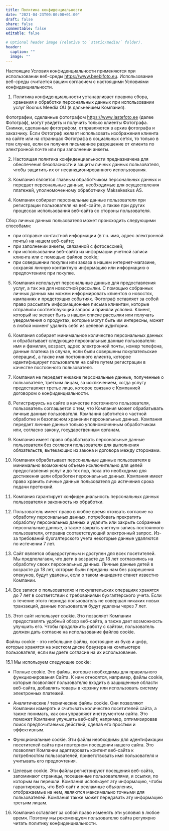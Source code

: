 ```yaml
---
title: Политика конфиденциальности
date: "2021-04-23T00:00:00+01:00"
draft: false
share: false
commentable: false
editable: false

# Optional header image (relative to `static/media/` folder).
header:
  caption: ""
  image: ""
---
```

Настоящие Условия конфиденциальности применяются при использовании веб-среды https://www.beebifoto.eu. Использование веб-среды считается вашим согласием с настоящими Условиями конфиденциальности.

1. Политика конфиденциальности устанавливает правила сбора, хранения и обработки персональных данных при использовании услуг Boonus Meedia OÜ (в дальнейшем Компания).

Фотографии, сделанные фотографом https://www.lastefoto.ee (далее Фотограф), могут увидеть и получить только клиенты Фотографа. Снимки, сделанные фотографом, отправляются в архив фотографа и заказчику.
Если Фотограф желает использовать изображения клиента на сайте или на страницах Фотографа в социальных сетях, то только в том случае, если он получил письменное разрешение от клиента по электронной почте или при заполнении анкеты. 

2. Настоящая политика конфиденциальности предназначена для обеспечения безопасности и защиты личных данных пользователя, чтобы защитить их от несанкционированного использования.

3. Компания является главным обработчиком персональных данных и передает персональные данные, необходимые для осуществления платежей, уполномоченному обработчику Maksekeskus AS. 

4. Компания собирает персональные данные пользователя при регистрации пользователя на веб-сайте, а также при других процессах использования веб-сайта со стороны пользователя.

Сбор личных данных пользователя может происходить следующими способами:

- при отправке контактной информации (в т.ч. имя, адрес электронной почты) на нашем веб-сайте;
- при заполнении анкеты, связанной с фотосессией;
- при использовании веб-сайта из информации учетной записи клиента или с помощью файлов cookie;
- при совершении покупки или заказа в нашем интернет-магазине, сохраняя личную контактную информацию или информацию о предпочтениях при покупке.

5. Компания использует персональные данные для предоставления услуг, а так же для новостной рассылки.
С помощью собранных личных данных мы можем информировать клиентов о новостях, кампаниях и предстоящих событиях. Фотограф оставляет за собой право рассылать информационные письма клиентам, которые отправили соответсвующий запрос и приняли условия. Клиент, который не желает быть в нашем списке рассылки или получать уведомления о продуктах, которые могут быть им интересны, может в любой момент удалить себя из целевой аудитории.

6. Компания собирает минимальное количество персональных данных и обрабатывает следующие персональные данные пользователя: имя и фамилия, возраст, адрес электронной почты, номер телефона, данные платежа (в случае, если были совершены покупательские операции), а также имя постоянного клиента, которое идентифицирует пользователя на сайте путем регистрации в качестве постоянного пользователя.

7. Компания не передает никакие персональные данные, полученные о пользователе, третьим лицам, за исключением, когда услугу предоставляет третье лицо, которое связано с Компанией договором о конфиденциальности.

8. Регистрируясь на сайте в качестве постоянного пользователя, пользователь соглашается с тем, что Компания может обрабатывать личные данные пользователя. Компания заботится о частной обработке и безопасном хранении персональных данных. Компания передает личные данные только уполномоченным обработчикам или, согласно закону, государственным органам.

9. Компания имеет право обрабатывать персональные данные пользователя без согласия пользователя для выполнения обязательств, вытекающих из закона и договора между сторонами.

10. Компания обрабатывает персональные данные пользователя в минимально возможном объеме исключительно для целей предоставления услуг и до тех пор, пока это необходимо для достижения цели обработки персональных данных. Компания имеет право хранить личные данные пользователя до истечения срока подачи претензий.

11. Компания гарантирует конфиденциальность персональных данных пользователя и законность их обработки.

12. Пользователь имеет право в любое время отозвать согласие на обработку персональных данных, потребовать прекратить обработку персональных данных и удалить или закрыть собранные персональные данные, а также закрыть учетную запись постоянного пользователя, отправив соответствующий электронный запрос. Из-за требований бухгалтерского учета некоторые данные удаляются по истечении 7 лет.

13. Сайт является общедоступным и доступен для всех посетителей. Мы предполагаем, что дети в возрасте до 18 лет согласились на обработку своих персональных данных. Личные данные детей в возрасте до 18 лет, которые были переданы нам без разрешения опекунов, будут удалены, если о таком инциденте станет известно Компании.

14. Все записи о пользователях и покупательских операциях хранятся до 7 лет в соответствии с требованиями бухгалтерского учета. Если в течение этого периода пользователь не совершал никаких новых транзакций, данные пользователя будут удалены через 7 лет.

15. Этот сайт использует cookie. Это позволяет Компании предоставлять удобный обзор веб-сайта, а также дает возможность улучшить его. Чтобы продолжить работу с сайтом, пользователь должен дать согласие на использование файлов cookie.

Файлы cookie - это небольшие файлы, состоящие из букв и цифр, которые хранятся на жестком диске браузера на компьютере пользователя, если вы даете согласие на их использование.

15.1 Мы используем следующие cookie:

- Полные cookie. Это файлы, которые необходимы для правильного функционирования Сайта. К ним относятся, например, файлы cookie, которые позволяют пользователю входить в защищенные области веб-сайта, добавлять товары в корзину или использовать систему электронных платежей.

- Аналитические / технические файлы cookie. Они позволяют Компании измерять и считывать количество посетителей сайта, а также понимать, как они управляют инструментом сайта. Это поможет Компании улучшить веб-сайт, например, оптимизировав поиск предпочитаемых действий, сделав его простым и эффективным.

- Функциональные cookie. Эти файлы необходимы для идентификации посетителей сайта при повторном посещении нашего сайта. Это позволяет Компании адаптировать контент веб-сайта к потребностям пользователей, приветствовать имя пользователя и учитывать его предпочтения.

- Целевые cookie. Эти файлы регистрируют посещения веб-сайта, запоминают страницы, посещенные пользователями, и ссылки, по которым вы перешли. Компания использует эту информацию, чтобы гарантировать, что Веб-сайт и рекламные объявления, отображаемые на нем, являются максимально точными для пользователей. Компания также может передавать эту информацию третьим лицам.

16. Компания оставляет за собой право изменять эти условия в любое время. Поэтому мы рекомендуем пользователю сайта регулярно читать политику конфиденциальности.
